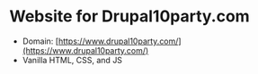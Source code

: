 # Website for Drupal10party.com

- Domain: [https://www.drupal10party.com/](https://www.drupal10party.com/)
- Vanilla HTML, CSS, and JS
